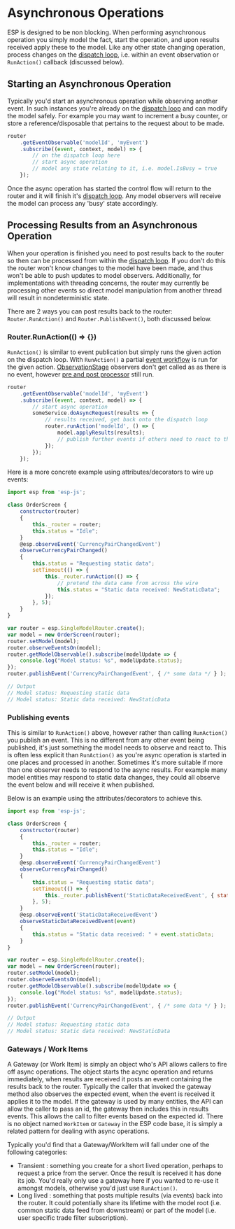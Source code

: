 <a name="asynchronous-operations"></a>

# Asynchronous Operations

ESP is designed to be non blocking.
When performing asynchronous operation you simply model the fact, start the operation, and upon results received apply these to the model.
Like any other state changing operation, process changes on the [dispatch loop](../router-api/dispatch-loop.md), i.e. within an event observation or `RunAction()` callback (discussed below).


## Starting an Asynchronous Operation
Typically you'd start an asynchronous operation while observing another event.
In such instances you're already on the [dispatch loop](../router-api/dispatch-loop.md) and can modify the model safely.
For example you may want to increment a busy counter, or store a reference/disposable that pertains to the request about to be made.

``` js
router
    .getEventObservable('modelId', 'myEvent')
    .subscribe((event, context, model) => {
        // on the dispatch loop here
        // start async operation
        // model any state relating to it, i.e. model.IsBusy = true
    });
```
Once the async operation has started the control flow will return to the router and it will finish it's [dispatch loop](../router-api/dispatch-loop.md).
Any model observers will receive the model can process any 'busy' state accordingly.

## Processing Results from an Asynchronous Operation

When your operation is finished you need to post results back to the router so then can be processed from within the [dispatch loop](../router-api/dispatch-loop.md).
If you don't do this the router won't know changes to the model have been made, and thus won't be able to push updates to model observers.
Additionally, for implementations with threading concerns, the router may currently be processing other events so direct model manipulation from another thread will result in nondeterministic state.

There are 2 ways you can post results back to the router: `Router.RunAction()` and `Router.PublishEvent()`, both discussed below.

### Router.RunAction(() => {})

`RunAction()` is similar to event publication but simply runs the given action on the dispatch loop.
With `RunAction()` a partial [event workflow](./complete-event-workflow.md) is run for the given action.
[ObservationStage](./complete-event-workflow.md#observation-stages) observers don't get called as as there is no event, however [pre and post processor](./complete-event-workflow.md#pre-post-event-processors.md) still run.

``` js
router
    .getEventObservable('modelId', 'myEvent')
    .subscribe((event, context, model) => {
        // start async operation
        someService.doAsyncRequest(results => {
            // results received, get back onto the dispatch loop
            router.runAction('modelId', () => {
                model.applyResults(results);
                // publish further events if others need to react to the results
            });
        });
    });
```

Here is a more concrete example using attributes/decorators to wire up events:

``` js
import esp from 'esp-js';

class OrderScreen {
    constructor(router)
    {
        this._router = router;
        this.status = "Idle";
    }
    @esp.observeEvent('CurrencyPairChangedEvent')
    observeCurrencyPairChanged()
    {
        this.status = "Requesting static data";
        setTimeout(() => {
            this._router.runAction(() => {
                // pretend the data came from across the wire
                this.status = "Static data received: NewStaticData";
            });
        }, 5);
    }
}

var router = esp.SingleModelRouter.create();
var model = new OrderScreen(router);
router.setModel(model);
router.observeEventsOn(model);
router.getModelObservable().subscribe(modelUpdate => {
    console.log("Model status: %s", modelUpdate.status);
});
router.publishEvent('CurrencyPairChangedEvent', { /* some data */ } );

// Output
// Model status: Requesting static data
// Model status: Static data received: NewStaticData
```

### Publishing events

This is similar to `RunAction()` above, however rather than calling `RunAction()` you publish an event.
This is no different from any other event being published, it's just something the model needs to observe and react to.
This is often less explicit than `RunAction()` as you're async operation is started in one places and processed in another.
Sometimes it's more suitable if more than one observer needs to respond to the async results.
For example many model entities may respond to static data changes, they could all observe the event below and will receive it when published.

Below is an example using the attributes/decorators to achieve this.

``` js
import esp from 'esp-js';

class OrderScreen {
    constructor(router)
    {
        this._router = router;
        this.status = "Idle";
    }
    @esp.observeEvent('CurrencyPairChangedEvent')
    observeCurrencyPairChanged()
    {
        this.status = "Requesting static data";
        setTimeout(() => {
            this._router.publishEvent('StaticDataReceivedEvent', { staticData: "NewStaticData" });
        }, 5);
    }
    @esp.observeEvent('StaticDataReceivedEvent')
    observeStaticDataReceivedEvent(event)
    {
        this.status = "Static data received: " + event.staticData;
    }
}

var router = esp.SingleModelRouter.create();
var model = new OrderScreen(router);
router.setModel(model);
router.observeEventsOn(model);
router.getModelObservable().subscribe(modelUpdate => {
    console.log("Model status: %s", modelUpdate.status);
});
router.publishEvent('CurrencyPairChangedEvent', { /* some data */ } );

// Output
// Model status: Requesting static data
// Model status: Static data received: NewStaticData
```

### Gateways / Work Items

A Gateway (or Work Item) is simply an object who's API allows callers to fire off async operations.
The object starts the acync operation and returns immediately, when results are received it posts an event containing the results back to the router.
Typically the caller that invoked the gateway method also observes the expected event, when the event is received it applies it to the model.
If the gateway is used by many entities, the API can allow the caller to pass an id, the gateway then includes this in results events.
This allows the call to filter events based on the expected id.
There is no object named `WorkItem` or `Gateway` in the ESP code base, it is simply a related pattern for dealing with async operations.

Typically you'd find that a Gateway/WorkItem will fall under one of the following categories:

* Transient : something you create for a short lived operation, perhaps to request a price from the server.
  Once the result is received it has done its job.
  You'd really only use a gateway here if you wanted to re-use it amongst models, otherwise you'd just use `RunAction()`.
* Long lived : something that posts multiple results (via events) back into the router.
  It could potentially share its lifetime with the model root (i.e. common static data feed from downstream) or part of the model (i.e. user specific trade filter subscription).